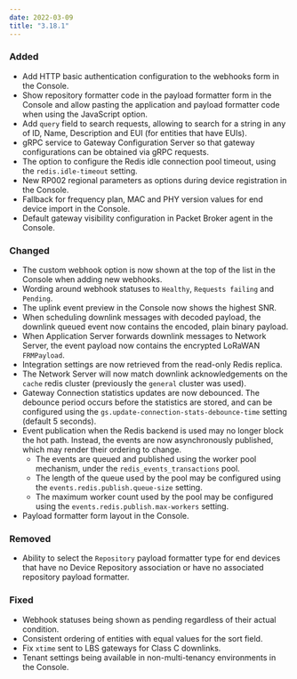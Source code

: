 ```yaml
---
date: 2022-03-09
title: "3.18.1"
---
```


### Added

- Add HTTP basic authentication configuration to the webhooks form in the Console.
- Show repository formatter code in the payload formatter form in the Console and allow pasting the application and payload formatter code when using the JavaScript option.
- Add `query` field to search requests, allowing to search for a string in any of ID, Name, Description and EUI (for entities that have EUIs).
- gRPC service to Gateway Configuration Server so that gateway configurations can be obtained via gRPC requests.
- The option to configure the Redis idle connection pool timeout, using the `redis.idle-timeout` setting.
- New RP002 regional parameters as options during device registration in the Console.
- Fallback for frequency plan, MAC and PHY version values for end device import in the Console.
- Default gateway visibility configuration in Packet Broker agent in the Console.

### Changed

- The custom webhook option is now shown at the top of the list in the Console when adding new webhooks.
- Wording around webhook statuses to `Healthy`, `Requests failing` and `Pending`.
- The uplink event preview in the Console now shows the highest SNR.
- When scheduling downlink messages with decoded payload, the downlink queued event now contains the encoded, plain binary payload.
- When Application Server forwards downlink messages to Network Server, the event payload now contains the encrypted LoRaWAN `FRMPayload`.
- Integration settings are now retrieved from the read-only Redis replica.
- The Network Server will now match downlink acknowledgements on the `cache` redis cluster (previously the `general` cluster was used).
- Gateway Connection statistics updates are now debounced. The debounce period occurs before the statistics are stored, and can be configured using the `gs.update-connection-stats-debounce-time` setting (default 5 seconds).
- Event publication when the Redis backend is used may no longer block the hot path. Instead, the events are now asynchronously published, which may render their ordering to change.
  - The events are queued and published using the worker pool mechanism, under the `redis_events_transactions` pool.
  - The length of the queue used by the pool may be configured using the `events.redis.publish.queue-size` setting.
  - The maximum worker count used by the pool may be configured using the `events.redis.publish.max-workers` setting.
- Payload formatter form layout in the Console.

### Removed

- Ability to select the `Repository` payload formatter type for end devices that have no Device Repository association or have no associated repository payload formatter.

### Fixed

- Webhook statuses being shown as pending regardless of their actual condition.
- Consistent ordering of entities with equal values for the sort field.
- Fix `xtime` sent to LBS gateways for Class C downlinks.
- Tenant settings being available in non-multi-tenancy environments in the Console.